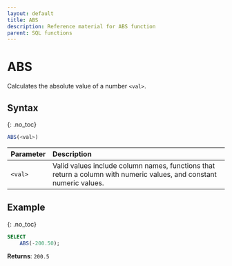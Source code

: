 ```yaml
---
layout: default
title: ABS
description: Reference material for ABS function
parent: SQL functions
---
```


# ABS

Calculates the absolute value of a number `<val>`.

## Syntax
{: .no_toc}

```sql
ABS(<val>)
```

| Parameter | Description                                                                                                         |
| :--------- | :------------------------------------------------------------------------------------------------------------------- |
| `<val>`   | Valid values include column names, functions that return a column with numeric values, and constant numeric values. |

## Example
{: .no_toc}

```sql
SELECT
    ABS(-200.50);
```

**Returns**: `200.5`

